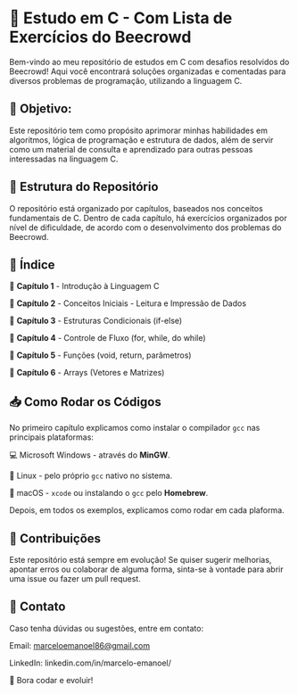 # 📌 Estudo em C - Com Lista de Exercícios do Beecrowd

Bem-vindo ao meu repositório de estudos em C com desafios resolvidos do Beecrowd! Aqui você encontrará soluções organizadas e comentadas para diversos problemas de programação, utilizando a linguagem C.

## 📌 Objetivo:

Este repositório tem como propósito aprimorar minhas habilidades em algoritmos, lógica de programação e estrutura de dados, além de servir como um material de consulta e aprendizado para outras pessoas interessadas na linguagem C.

## 📂 Estrutura do Repositório

O repositório está organizado por capítulos, baseados nos conceitos fundamentais de C. Dentro de cada capítulo, há exercícios organizados por nível de dificuldade, de acordo com o desenvolvimento dos problemas do Beecrowd.

## 📌 Índice

🔹 **Capítulo 1** - Introdução à Linguagem C

🔹 **Capítulo 2** - Conceitos Iniciais - Leitura e Impressão de Dados

🔹 **Capítulo 3** - Estruturas Condicionais (if-else)

🔹 **Capítulo 4** - Controle de Fluxo (for, while, do while)

🔹 **Capítulo 5** - Funções (void, return, parâmetros)

🔹 **Capítulo 6** - Arrays (Vetores e Matrizes)

## 📥 Como Rodar os Códigos

No primeiro capítulo explicamos como instalar o compilador `gcc` nas principais plataformas:

💻 Microsoft Windows - através do **MinGW**.

🐧 Linux - pelo próprio `gcc` nativo no sistema.

🍏 macOS - `xcode` ou instalando o `gcc` pelo **Homebrew**.

Depois, em todos os exemplos, explicamos como rodar em cada plaforma.

## 🤝 Contribuições

Este repositório está sempre em evolução! Se quiser sugerir melhorias, apontar erros ou colaborar de alguma forma, sinta-se à vontade para abrir uma issue ou fazer um pull request.

## 📧 Contato

Caso tenha dúvidas ou sugestões, entre em contato:

Email: marceloemanoel86@gmail.com

LinkedIn: linkedin.com/in/marcelo-emanoel/

🚀 Bora codar e evoluir!
